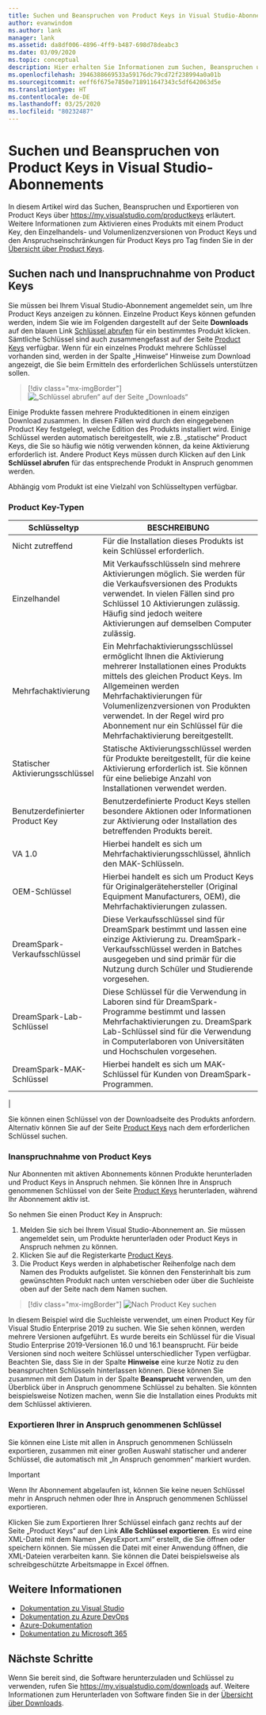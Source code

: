 ```yaml
---
title: Suchen und Beanspruchen von Product Keys in Visual Studio-Abonnements | Microsoft-Dokumentation
author: evanwindom
ms.author: lank
manager: lank
ms.assetid: da8df006-4896-4ff9-b487-698d78deabc3
ms.date: 03/09/2020
ms.topic: conceptual
description: Hier erhalten Sie Informationen zum Suchen, Beanspruchen und Exportieren Ihrer Product Keys in Visual Studio-Abonnements.
ms.openlocfilehash: 3946388669533a59176dc79cd72f238994a0a01b
ms.sourcegitcommit: eeff6f675e7850e718911647343c5df642063d5e
ms.translationtype: HT
ms.contentlocale: de-DE
ms.lasthandoff: 03/25/2020
ms.locfileid: "80232487"
---
```

# <a name="finding-and-claiming-product-keys-in-visual-studio-subscriptions"></a>Suchen und Beanspruchen von Product Keys in Visual Studio-Abonnements
In diesem Artikel wird das Suchen, Beanspruchen und Exportieren von Product Keys über https://my.visualstudio.com/productkeys erläutert.  Weitere Informationen zum Aktivieren eines Produkts mit einem Product Key, den Einzelhandels- und Volumenlizenzversionen von Product Keys und den Anspruchseinschränkungen für Product Keys pro Tag finden Sie in der [Übersicht über Product Keys](product-keys.md).

## <a name="locating-and-claiming-product-keys"></a>Suchen nach und Inanspruchnahme von Product Keys
Sie müssen bei Ihrem Visual Studio-Abonnement angemeldet sein, um Ihre Product Keys anzeigen zu können. Einzelne Product Keys können gefunden werden, indem Sie wie im Folgenden dargestellt auf der Seite **Downloads** auf den blauen Link [Schlüssel abrufen](https://my.visualstudio.com/downloads) für ein bestimmtes Produkt klicken.  Sämtliche Schlüssel sind auch zusammengefasst auf der Seite [Product Keys](https://my.visualstudio.com/productkeys?wt.mc_id=o~msft~docs) verfügbar. Wenn für ein einzelnes Produkt mehrere Schlüssel vorhanden sind, werden in der Spalte „Hinweise“ Hinweise zum Download angezeigt, die Sie beim Ermitteln des erforderlichen Schlüssels unterstützen sollen.
> [!div class="mx-imgBorder"]
> ![„Schlüssel abrufen“ auf der Seite „Downloads“](_img/product-keys/download-get-key.png)

Einige Produkte fassen mehrere Produkteditionen in einem einzigen Download zusammen. In diesen Fällen wird durch den eingegebenen Product Key festgelegt, welche Edition des Produkts installiert wird.
Einige Schlüssel werden automatisch bereitgestellt, wie z.B. „statische“ Product Keys, die Sie so häufig wie nötig verwenden können, da keine Aktivierung erforderlich ist. Andere Product Keys müssen durch Klicken auf den Link **Schlüssel abrufen** für das entsprechende Produkt in Anspruch genommen werden.

Abhängig vom Produkt ist eine Vielzahl von Schlüsseltypen verfügbar.

### <a name="product-key-types"></a>Product Key-Typen

|    Schlüsseltyp           |    BESCHREIBUNG                                                                                                                                                                                                           |
|-------------------------------|------------------------------------------------------------------------------------------------------------------------------------------------------------------------------------------------------------------------------------------------------------|
|    Nicht zutreffend                    |    Für die Installation dieses Produkts ist kein Schlüssel erforderlich.                                                       |
|    Einzelhandel                     |    Mit Verkaufsschlüsseln sind mehrere Aktivierungen möglich. Sie werden für die Verkaufsversionen des Produkts verwendet. In vielen Fällen sind pro Schlüssel 10 Aktivierungen zulässig. Häufig sind jedoch weitere Aktivierungen auf demselben Computer zulässig.                                                       |
|    Mehrfachaktivierung        |    Ein Mehrfachaktivierungsschlüssel ermöglicht Ihnen die Aktivierung mehrerer Installationen eines Produkts mittels des gleichen Product Keys. Im Allgemeinen werden Mehrfachaktivierungen für Volumenlizenzversionen von Produkten verwendet. In der Regel wird pro Abonnement nur ein Schlüssel für die Mehrfachaktivierung bereitgestellt.    |
|    Statischer Aktivierungsschlüssel    |    Statische Aktivierungsschlüssel werden für Produkte bereitgestellt, für die keine Aktivierung erforderlich ist. Sie können für eine beliebige Anzahl von Installationen verwendet werden.                                                                                                                  |
|    Benutzerdefinierter Product Key                 |    Benutzerdefinierte Product Keys stellen besondere Aktionen oder Informationen zur Aktivierung oder Installation des betreffenden Produkts bereit.                                                                                                                                                                |
|    VA 1.0                     |    Hierbei handelt es sich um Mehrfachaktivierungsschlüssel, ähnlich den MAK-Schlüsseln.                                                                                                                                                                                                 |
|    OEM-Schlüssel                    |    Hierbei handelt es sich um Product Keys für Originalgerätehersteller (Original Equipment Manufacturers, OEM), die Mehrfachaktivierungen zulassen.                                                                                                                                                                       |
|    DreamSpark-Verkaufsschlüssel    |    Diese Verkaufsschlüssel sind für DreamSpark bestimmt und lassen eine einzige Aktivierung zu. DreamSpark-Verkaufsschlüssel werden in Batches ausgegeben und sind primär für die Nutzung durch Schüler und Studierende vorgesehen.                                                                                     |
|    DreamSpark-Lab-Schlüssel         |    Diese Schlüssel für die Verwendung in Laboren sind für DreamSpark-Programme bestimmt und lassen Mehrfachaktivierungen zu. DreamSpark Lab-Schlüssel sind für die Verwendung in Computerlaboren von Universitäten und Hochschulen vorgesehen.                                                                                       |
|    DreamSpark-MAK-Schlüssel         |    Hierbei handelt es sich um MAK-Schlüssel für Kunden von DreamSpark-Programmen.                                                                                                                                                                                                  |
|

Sie können einen Schlüssel von der Downloadseite des Produkts anfordern. Alternativ können Sie auf der Seite [Product Keys](https://my.visualstudio.com/productkeys) nach dem erforderlichen Schlüssel suchen.

### <a name="claiming-product-keys"></a>Inanspruchnahme von Product Keys
Nur Abonnenten mit aktiven Abonnements können Produkte herunterladen und Product Keys in Anspruch nehmen.  Sie können Ihre in Anspruch genommenen Schlüssel von der Seite [Product Keys](https://my.visualstudio.com/productkeys) herunterladen, während Ihr Abonnement aktiv ist.

So nehmen Sie einen Product Key in Anspruch:
1. Melden Sie sich bei Ihrem Visual Studio-Abonnement an.  Sie müssen angemeldet sein, um Produkte herunterladen oder Product Keys in Anspruch nehmen zu können.
2. Klicken Sie auf die Registerkarte [Product Keys](https://my.visualstudio.com/productkeys?wt.mc_id=o~msft~docs).
3. Die Product Keys werden in alphabetischer Reihenfolge nach dem Namen des Produkts aufgelistet.  Sie können den Fensterinhalt bis zum gewünschten Produkt nach unten verschieben oder über die Suchleiste oben auf der Seite nach dem Namen suchen.
> [!div class="mx-imgBorder"]
> ![Nach Product Key suchen](_img/product-keys/search-keys.png)
   
In diesem Beispiel wird die Suchleiste verwendet, um einen Product Key für Visual Studio Enterprise 2019 zu suchen.
Wie Sie sehen können, werden mehrere Versionen aufgeführt.  Es wurde bereits ein Schlüssel für die Visual Studio Enterprise 2019-Versionen 16.0 und 16.1 beansprucht.  Für beide Versionen sind noch weitere Schlüssel unterschiedlicher Typen verfügbar. Beachten Sie, dass Sie in der Spalte **Hinweise** eine kurze Notiz zu den beanspruchten Schlüsseln hinterlassen können.  Diese können Sie zusammen mit dem Datum in der Spalte **Beansprucht** verwenden, um den Überblick über in Anspruch genommene Schlüssel zu behalten.  Sie könnten beispielsweise Notizen machen, wenn Sie die Installation eines Produkts mit dem Schlüssel aktivieren.

### <a name="exporting-your-claimed-keys"></a>Exportieren Ihrer in Anspruch genommenen Schlüssel
Sie können eine Liste mit allen in Anspruch genommenen Schlüsseln exportieren, zusammen mit einer großen Auswahl statischer und anderer Schlüssel, die automatisch mit „In Anspruch genommen“ markiert wurden.

> [!IMPORTANT]
> Wenn Ihr Abonnement abgelaufen ist, können Sie keine neuen Schlüssel mehr in Anspruch nehmen oder Ihre in Anspruch genommenen Schlüssel exportieren.

Klicken Sie zum Exportieren Ihrer Schlüssel einfach ganz rechts auf der Seite „Product Keys“ auf den Link **Alle Schlüssel exportieren**.  Es wird eine XML-Datei mit dem Namen „KeysExport.xml“ erstellt, die Sie öffnen oder speichern können.  Sie müssen die Datei mit einer Anwendung öffnen, die XML-Dateien verarbeiten kann.  Sie können die Datei beispielsweise als schreibgeschützte Arbeitsmappe in Excel öffnen.

## <a name="see-also"></a>Weitere Informationen
- [Dokumentation zu Visual Studio](https://docs.microsoft.com/visualstudio/)
- [Dokumentation zu Azure DevOps](https://docs.microsoft.com/azure/devops/)
- [Azure-Dokumentation](https://docs.microsoft.com/azure/)
- [Dokumentation zu Microsoft 365](https://docs.microsoft.com/microsoft-365/)

## <a name="next-steps"></a>Nächste Schritte
Wenn Sie bereit sind, die Software herunterzuladen und Schlüssel zu verwenden, rufen Sie https://my.visualstudio.com/downloads auf.  Weitere Informationen zum Herunterladen von Software finden Sie in der [Übersicht über Downloads](download-software.md).
